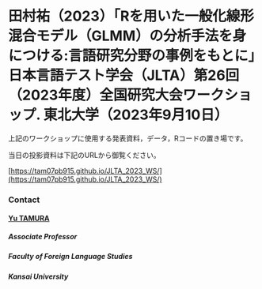 # 田村祐（2023）「Rを用いた一般化線形混合モデル（GLMM）の分析手法を身につける:言語研究分野の事例をもとに」日本言語テスト学会（JLTA）第26回（2023年度）全国研究大会ワークショップ. 東北大学（2023年9月10日）

上記のワークショップに使用する発表資料，データ，Rコードの置き場です。

当日の投影資料は下記のURLから御覧ください。

[https://tam07pb915.github.io/JLTA_2023_WS/](https://tam07pb915.github.io/JLTA_2023_WS/)

### Contact
#### [Yu TAMURA](https://tamurayu.wordpress.com/ "website")
##### Associate Professor
##### Faculty of Foreign Language Studies
##### Kansai University
